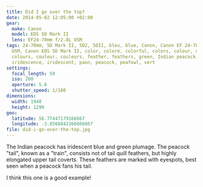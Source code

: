 ```yaml
---
title: Did I go over the top?
date: 2014-05-02 12:05:00 +02:00
gear:
  make: Canon
  model: EOS 5D Mark II
  lens: EF24-70mm f/2.8L USM
tags: 24-70mm, 5D Mark II, 5D2, 5DII, bleu, blue, Canon, Canon EF 24-70mm f/2.8L
  USM, Canon EOS 5D Mark II, color, coloré, colorful, colors, colour, colourful,
  colours, couleur, couleurs, feather, feathers, green, Indian peacock,
  iridescence, iridescent, paon, peacock, peafowl, vert
settings:
  focal_length: 50
  iso: 200
  aperture: 5.6
  shutter_speed: 1/160
dimensions:
  width: 1948
  height: 1299
geo:
  latitude: 56.77447179166667
  longitude: -3.8568842266666667
file: did-i-go-over-the-top.jpg
---
```


The Indian peacock has iridescent blue and green plumage. The peacock "tail", known as a "train", consists not of tail quill feathers, but highly elongated upper tail coverts. These feathers are marked with eyespots, best seen when a peacock fans his tail.

I think this one is a good example!
